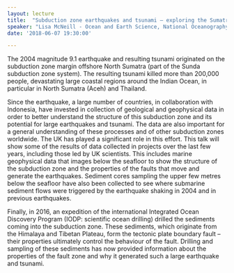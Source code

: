 ```yaml
---
layout: lecture
title:  "Subduction zone earthquakes and tsunami – exploring the Sumatra subduction zone (the source of the 2004 Indian Ocean tsunami) using marine geology and geophysics and ocean drilling"
speaker: "Lisa McNeill - Ocean and Earth Science, National Oceanography Centre Southampton, University of Southampton"
date: '2018-06-07 19:30:00'

---
```

The 2004 magnitude 9.1 earthquake and resulting tsunami originated on the subduction zone margin offshore North Sumatra (part of the Sunda subduction zone system). The resulting tsunami killed more than 200,000 people, devastating large coastal regions around the Indian Ocean, in particular in North Sumatra (Aceh) and Thailand.

Since the earthquake, a large number of countries, in collaboration with Indonesia, have invested in collection of geological and geophysical data in order to better understand the structure of this subduction zone and its potential for large earthquakes and tsunami. The data are also important for a general understanding of these processes and of other subduction zones worldwide. The UK has played a significant role in this effort. This talk will show some of the results of data collected in projects over the last few years, including those led by UK scientists. This includes marine geophysical data that images below the seafloor to show the structure of the subduction zone and the properties of the faults that move and generate the earthquakes. Sediment cores sampling the upper few metres below the seafloor have also been collected to see where submarine sediment flows were triggered by the earthquake shaking in 2004 and in previous earthquakes.

Finally, in 2016, an expedition of the international Integrated Ocean Discovery Program (IODP: scientific ocean drilling) drilled the sediments coming into the subduction zone. These sediments, which originate from the Himalaya and Tibetan Plateau, form the tectonic plate boundary fault – their properties ultimately control the behaviour of the fault. Drilling and sampling of these sediments has now provided information about the properties of the fault zone and why it generated such a large earthquake and tsunami.